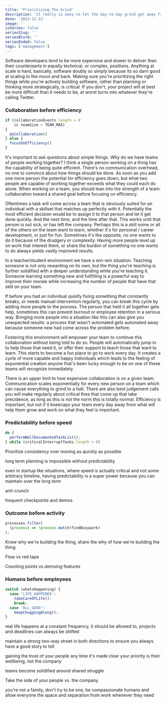 ```yaml
---
title: 'Prioritizing The Grind'
description: 'It really is easy to let the day-to-day grind get away from you. I think I have a few simple rules that help me make decisions about daily events quickly and maintain the values I like to think bleed through for the team to stay engaged and happy.'
date: '2023-12-12'
image: ''
isSeries: false
seriesSlug: ''
seriesBlurb: ''
seriesEnded: false
tags: ['management']
---
```



Software developers tend to be more expensive and slower to deliver than their counterparts in equally technical, or complex, positions. Anything at scale is hard, basically, software doubly so simply because its so darn good at scaling to the moon and back. Making sure you're prioritizing the right things while you're actively building software, rather than planning or thinking more strategically, is critical. If you don't, your project will at best be more difficult than it needs to be, at worst turns into whatever they're calling Twitter.

### Collaboration before efficiency

<!-- prettier-ignore-start -->
<!-- CODE BLOCK - START -->
```js
if (collaborationEvents.length > 0 
    && teamSize < TEAM_MAX) 
{
  doCollaboration()
} else {
  focusOnEfficiency()
}
```
<!-- CODE BLOCK - END -->
<!-- prettier-ignore-end -->

It's important to ask questions about simple things. Why do we have teams of people working together? I think a single person working on a thing has the capability of being quite efficient. There's no communication overhead, no one to convince about how things should be done. As soon as you add one more person the potential for efficiency goes down, but what two people are capable of working together exceeds what they could each do alone. When working on a team, you should lean into the strength of a team: collaboration toward a shared goal before focusing on efficiency.

Oftentimes a task will come across a team that is obviously suited for an individual with a skillset that matches up perfectly with it. Potentially the most efficient decision would be to assign it to that person and let it get done quickly. And the next time, and the time after that. This works until that person is out sick, or has left the company. Perhaps this is a skill some or all of the others on the team want to learn, whether it's for personal / career development, or just for fun. Sometimes it's the opposite, no one wants to do it because of the drudgery or complexity. Having more people level up on work that interest them, or share the burdon of something no one wants to do always yields vastly improved results.

In a teacher/student environment we have a win-win situation. Teaching someone is not only rewarding on its own, but the thing you're teaching is further solidified with a deeper understanding while you're teaching it. Someone learning something new and fullfilling is a powerful way to improve their morale while increasing the number of people that have that skill on your team.

If before you had an individual quietly fixing something that constantly breaks, or needs manual intervention regularly, you can break this cycle by adding more people to the process. The person that held it all together gets help, sometimes this can prevent burnout or employee retention in a serious way. Bringing more people into a situation like this can also give you unexpected results: a process that wasn't automated gets automated away because someone new had come across the problem before.

Fostering this environment will empower your team to continue this collaboration without being told to do so. People will automatically jump in to help those that need it, or offer their support to teach those that want to learn. This starts to become a fun place to go to work every day. It creates a cycle of more capable and happy individuals which leads to the feeling of exponential creation anyone that's been lucky enough to be on one of these teams will recognize immediately.

There is an upper limit to how expensive collaboration is on a given team. Communication scales exponentially for every new person on a team which can cause everything to grind to a halt. There are also best judgement calls you will make regularly about critical fires that come up that take precidence, as long as this is not the norm this is totally normal. Efficiency is important, but not if it kneecaps your team every day away from what will help them grow and work on what they feel is important. 

### Predictability before speed

<!-- prettier-ignore-start -->
<!-- CODE BLOCK - START -->
```js
do {
  performWellDocumentedTaskList();
} while (criticalInterruptTasks.length < 0)
```
<!-- CODE BLOCK - END -->
<!-- prettier-ignore-end -->

Prioritize consistency over moving as quickly as possible

long term planning is impossible without predictability

even in startup like situations, where speed is actually critical and not some arbitrary timeline, having predictability is a super power because you can maintain over the long term

anti-crunch

frequent checkpoints and demos

### Outcome before activity

<!-- prettier-ignore-start -->
<!-- CODE BLOCK - START -->
```js
processes.filter(
  (process) => !process.match(findBusywork)
);
```
<!-- CODE BLOCK - END -->
<!-- prettier-ignore-end -->

Know why we're building the thing, share the why of how we're building the thing

Flow vs red tape

Counting points vs demoing features

### Humans before employees

<!-- prettier-ignore-start -->
<!-- CODE BLOCK - START -->
```js
switch (whatsHappening) {
  case 'LIFE_HAPPENED':
    takeCareOfLife();
    break;
  case 'ALL_GOOD':
    keepChuggingAlong();
}
```
<!-- CODE BLOCK - END -->
<!-- prettier-ignore-end -->

real life happens at a constant frequency, it should be allowed to, projects and deadlines can always be shifted

maintain a strong two-way street in both directions to ensure you always have a good story to tell

gaining the trust of your people any time it's made clear your priority is their wellbeing, not the company

teams become solidified around shared struggle

Take the side of your people vs. the company

you're not a family, don't try to be one, be compassionate humans and allow everyone the space and separation from work whenever they need